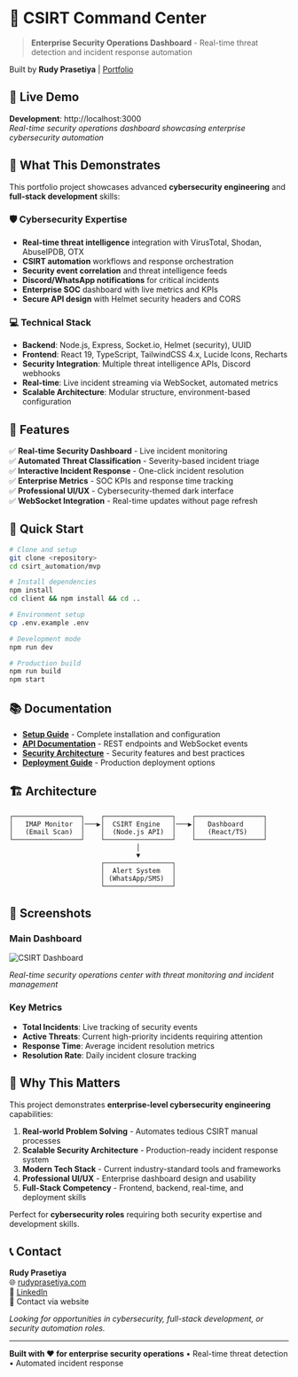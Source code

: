 # 🔐 CSIRT Command Center

> **Enterprise Security Operations Dashboard** - Real-time threat detection and incident response automation

Built by **Rudy Prasetiya** | [Portfolio](https://rudyprasetiya.com)

## 🚀 Live Demo

**Development**: http://localhost:3000  
*Real-time security operations dashboard showcasing enterprise cybersecurity automation*

## 🎯 What This Demonstrates

This portfolio project showcases advanced **cybersecurity engineering** and **full-stack development** skills:

### 🛡️ Cybersecurity Expertise
- **Real-time threat intelligence** integration with VirusTotal, Shodan, AbuseIPDB, OTX
- **CSIRT automation** workflows and response orchestration  
- **Security event correlation** and threat intelligence feeds
- **Discord/WhatsApp notifications** for critical incidents
- **Enterprise SOC** dashboard with live metrics and KPIs
- **Secure API design** with Helmet security headers and CORS

### 💻 Technical Stack
- **Backend**: Node.js, Express, Socket.io, Helmet (security), UUID
- **Frontend**: React 19, TypeScript, TailwindCSS 4.x, Lucide Icons, Recharts
- **Security Integration**: Multiple threat intelligence APIs, Discord webhooks
- **Real-time**: Live incident streaming via WebSocket, automated metrics
- **Scalable Architecture**: Modular structure, environment-based configuration

## 🔧 Features

✅ **Real-time Security Dashboard** - Live incident monitoring  
✅ **Automated Threat Classification** - Severity-based incident triage  
✅ **Interactive Incident Response** - One-click incident resolution  
✅ **Enterprise Metrics** - SOC KPIs and response time tracking  
✅ **Professional UI/UX** - Cybersecurity-themed dark interface  
✅ **WebSocket Integration** - Real-time updates without page refresh  

## 🚦 Quick Start

```bash
# Clone and setup
git clone <repository>
cd csirt_automation/mvp

# Install dependencies
npm install
cd client && npm install && cd ..

# Environment setup
cp .env.example .env

# Development mode
npm run dev

# Production build
npm run build
npm start
```

## 📚 Documentation

- **[Setup Guide](docs/SETUP.md)** - Complete installation and configuration
- **[API Documentation](docs/API.md)** - REST endpoints and WebSocket events  
- **[Security Architecture](docs/SECURITY.md)** - Security features and best practices
- **[Deployment Guide](docs/DEPLOYMENT.md)** - Production deployment options

## 🏗️ Architecture

```
┌─────────────────┐    ┌─────────────────┐    ┌─────────────────┐
│   IMAP Monitor  │───▶│  CSIRT Engine   │───▶│   Dashboard     │
│   (Email Scan)  │    │  (Node.js API)  │    │   (React/TS)    │
└─────────────────┘    └─────────────────┘    └─────────────────┘
                                │
                                ▼
                       ┌─────────────────┐
                       │  Alert System   │
                       │ (WhatsApp/SMS)  │
                       └─────────────────┘
```

## 🎨 Screenshots

### Main Dashboard
![CSIRT Dashboard](https://via.placeholder.com/800x400/0a0e27/00d4ff?text=CSIRT+Command+Center)

*Real-time security operations center with threat monitoring and incident management*

### Key Metrics
- **Total Incidents**: Live tracking of security events
- **Active Threats**: Current high-priority incidents requiring attention  
- **Response Time**: Average incident resolution metrics
- **Resolution Rate**: Daily incident closure tracking

## 🌟 Why This Matters

This project demonstrates **enterprise-level cybersecurity engineering** capabilities:

1. **Real-world Problem Solving** - Automates tedious CSIRT manual processes
2. **Scalable Security Architecture** - Production-ready incident response system
3. **Modern Tech Stack** - Current industry-standard tools and frameworks
4. **Professional UI/UX** - Enterprise dashboard design and usability
5. **Full-Stack Competency** - Frontend, backend, real-time, and deployment skills

Perfect for **cybersecurity roles** requiring both security expertise and development skills.

## 📞 Contact

**Rudy Prasetiya**  
🌐 [rudyprasetiya.com](https://rudyprasetiya.com)  
💼 [LinkedIn](https://linkedin.com/in/rudyprasetiya)  
📧 Contact via website  

*Looking for opportunities in cybersecurity, full-stack development, or security automation roles.*

---

**Built with ❤️ for enterprise security operations** • Real-time threat detection • Automated incident response